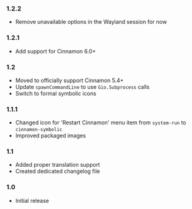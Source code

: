 
### 1.2.2

* Remove unavailable options in the Wayland session for now

### 1.2.1

* Add support for Cinnamon 6.0+

### 1.2

* Moved to officially support Cinnamon 5.4+
* Update `spawnCommandLine` to use `Gio.Subprocess` calls
* Switch to formal symbolic icons

### 1.1.1

* Changed icon for 'Restart Cinnamon' menu item from `system-run` to `cinnamon-symbolic`
* Improved packaged images

### 1.1

* Added proper translation support
* Created dedicated changelog file

### 1.0

* Initial release
